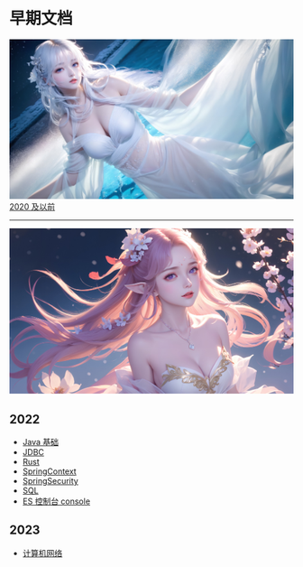 # 早期文档

![](bgi/5.jpg)
[2020 及以前](markdown/README.md)

---

![](bgi/1.jpg)

## 2022

- [Java 基础](2022/Java基础.md)
- [JDBC](2022/JDBC.md)
- [Rust](2022/Rust.md)
- [SpringContext](2022/Spring%20Context.md)
- [SpringSecurity](2022/Spring%20Security.md)
- [SQL](2022/SQL.md)
- [ES 控制台 console](2022/控制台%20console.md)

## 2023

- [计算机网络](2023/计算机网络.md)
